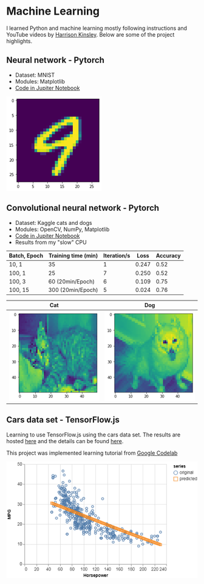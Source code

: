 # Machine Learning

I learned Python and machine learning mostly following instructions and YouTube videos by  [Harrison Kinsley](https://pythonprogramming.net/). Below are some of the project highlights.

## Neural network - Pytorch

+ Dataset: MNIST
+ Modules: Matplotlib
+ [Code in Jupiter Notebook](https://github.com/nirajan-mandal/Machine_Learning/blob/main/3_MNIST.ipynb)

![alt text](https://github.com/nirajan-mandal/Machine_Learning/blob/main/nine.png "Nine")


## Convolutional neural network - Pytorch

+ Dataset: Kaggle cats and dogs
+ Modules: OpenCV, NumPy, Matplotlib
+ [Code in Jupiter Notebook](https://github.com/nirajan-mandal/Machine_Learning/blob/main/5_cats_dogs.ipynb)
+ Results from my "slow" CPU

Batch, Epoch | Training time (min) | Iteration/s | Loss | Accuracy
--- | --- | --- | --- | ---
10, 1 | 35 | 1 | 0.247 | 0.52
100, 1 | 25 | 7 | 0.250 | 0.52
100, 3 | 60 (20min/Epoch) | 6 | 0.109 | 0.75
100, 15 | 300 (20min/Epoch) | 5 | 0.024 | 0.76

Cat | Dog 
--- | --- 
![alt text](https://github.com/nirajan-mandal/Machine_Learning/blob/main/cat_2.png "Cat") | ![alt text](https://github.com/nirajan-mandal/Machine_Learning/blob/main/dog_1.png "Dog") 


## Cars data set - TensorFlow.js

Learning to use TensorFlow.js using the cars data set. The results are hosted [here](https://nirajan-mandal.github.io/Car_DataSet/) and the details can be found [here](https://github.com/nirajan-mandal/Car_DataSet).

This project was implemented learning tutorial from [Google Codelab](https://codelabs.developers.google.com/codelabs/tfjs-training-regression/index.html#0)

![alt text](https://github.com/nirajan-mandal/Car_DataSet/blob/main/prediction.png "Prediction")





